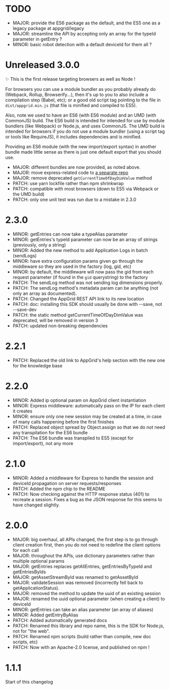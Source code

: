 # TODO

- MAJOR: provide the ES6 package as the default, and the ES5 one as a legacy package at appgrid/legacy
- MAJOR: streamline the API by accepting only an array for the typeId parameter in getEntry ?
- MINOR: basic robot detection with a default deviceId for them all ?

# Unreleased 3.0.0

 :sparkles: This is the first release targeting browsers as well as Node !

 For browsers you can use a module bundler as you probably already do (Webpack, Rollup, Browserify...), then it's up to you to also include a compilation step (Babel, etc); or a good old script tag pointing to the file  in `dist/appgrid.min.js` (that file is minified and compiled to ES5).

 Also, note we used to have an ES6 (with ES6 module) and an UMD (with CommonJS) build.
 The ES6 build is intended for intended for use by module bundlers (like Webpack) or Node.js, and uses CommonJS.
 The UMD build is intended for browsers if you do not use a module bundler (using a script tag or tools like RequireJS), it includes dependencies and is minified.

 Providing an ES6 module (with the new import/export syntax) in another bundle made little sense as there is just one default export that you should use.

- MAJOR: different bundles are now provided, as noted above.
- MAJOR: move express-related code to [a separate repo](https://github.com/Accedo-Products/appgrid-sdk-express)
- MAJOR: remove deprecated `getCurrentTimeOfDayDimValue` method
- PATCH: use yarn lockfile rather than npm shrinkwrap
- PATCH: compatible with most browsers (down to ES5 via Webpack or the UMD build)
- PATCH: only one unit test was run due to a mistake in 2.3.0

# 2.3.0

- MINOR: getEntries can now take a typeAlias parameter
- MINOR: getEntries's typeId parameter can now be an array of strings (previously, only a string)
- MINOR: Added the new method to add Application Logs in batch (sendLogs)
- MINOR: have extra configuration params given go through the middleware so they are used in the factory (log, gid, etc)
- MINOR: by default, the middleware will now pass the gid from each request parameter (if found in the `gid` querystring) to the factory
- PATCH: The sendLog method was not sending log dimensions properly.
- PATCH: The sendLog method's metadata param can be anything (not only an array as documented).
- PATCH: Changed the AppGrid REST API link to its new location
- PATCH: doc: installing this SDK should usually be done with --save, not --save-dev
- PATCH: the static method getCurrentTimeOfDayDimValue was deprecated, will be removed in version 3
- PATCH: updated non-breaking dependencies

# 2.2.1

- PATCH: Replaced the old link to AppGrid's help section with the new one for the knowledge base

# 2.2.0

- MINOR: Added ip optional param on AppGrid client instantiation
- MINOR: Express middleware: automatically pass on the IP for each client it creates
- MINOR: ensure only one new session may be created at a time, in case of many calls happening before the first finishes
- PATCH: Replaced object spread by Object.assign so that we do not need any transpilation for the ES6 bundle
- PATCH: The ES6 bundle was transpiled to ES5 (except for import/export), not any more

# 2.1.0

- MINOR: Added a middleware for Express to handle the session and deviceId propagation on server requests/responses
- PATCH: Added the npm chip to the README
- PATCH: Now checking against the HTTP response status (401) to recreate a session. Fixes a bug as the JSON response for this seems to have changed slightly.

# 2.0.0

- MAJOR: big overhaul, all APIs changed, the first step is to go through client creation first, then you do not need to redefine the client options for each call
- MAJOR: throughout the APIs, use dictionary parameters rather than multiple optional params
- MAJOR: getEntries replaces getAllEntries, getEntriesByTypeId and getEntriesByIds
- MAJOR: getAssetStreamById was renamed to getAssetById
- MAJOR: validateSession was removed (incorrectly fell back to getApplicationStatus).
- MAJOR: removed the method to update the uuid of an existing session
- MAJOR: renamed the uuid optional parameter (when creating a client) to deviceId
- MINOR: getEntries can take an alias parameter (an array of aliases)
- MINOR: Added getEntryByAlias
- PATCH: Added automatically generated docs
- PATCH: Renamed this library and repo name, this is the SDK for Node.js, not for "the web".
- PATCH: Renamed npm scripts (build rather than compile, new doc scripts, etc)
- PATCH: Now with an Apache-2.0 license, and published on npm !

# 1.1.1

Start of this changelog
